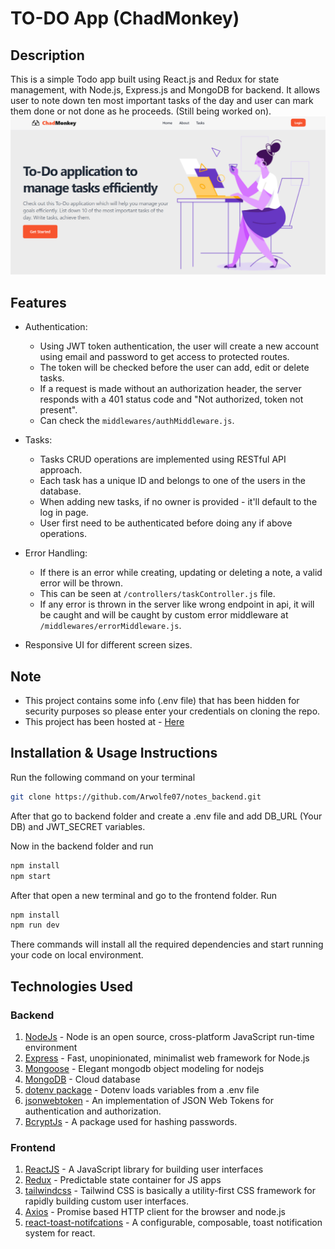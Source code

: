 # TO-DO App (ChadMonkey)

## Description
This is a simple Todo app built using React.js and Redux for state management, with Node.js, Express.js and MongoDB for backend. It allows user to note down ten most important tasks of the day and user can mark them done or not done as he proceeds. (Still being worked on).
<img src="https://github.com/Arwolfe07/ToDo/blob/master/screenshots/1.1_Chad.png" alt="Img"></img>

## Features
* Authentication:
    * Using JWT token authentication, the user will create a new account using email and password to get access to protected routes. 
    * The token will be checked before the user can add, edit or delete tasks.
    * If a request is made without an authorization header, the server responds with a 401 status code and "Not authorized, token not present".
    * Can check the `middlewares/authMiddleware.js`.

* Tasks:
    * Tasks CRUD operations are implemented using RESTful API approach.
    * Each task has a unique ID and belongs to one of the users in the database.
    * When adding new tasks, if no owner is provided - it'll default to the log in page.
    * User first need to be authenticated before doing any if above operations.

* Error Handling:
    * If there is an error while creating, updating or deleting a note, a valid error will be thrown.
    * This can be seen at `/controllers/taskController.js` file.
    * If any error is thrown in the server like wrong endpoint in api, it will be caught and will be caught by custom error middleware at `/middlewares/errorMiddleware.js`.

 * Responsive UI for different screen sizes.



## Note 
* This project contains some info (.env file) that has been hidden for security purposes so please enter your credentials on cloning the repo.
* This project has been hosted at - [Here](https://chadmonkey.netlify.app/)

## Installation & Usage Instructions
Run the following command on your terminal
```sh
git clone https://github.com/Arwolfe07/notes_backend.git
```
After that go to backend folder and create a .env file and add DB_URL (Your DB) and JWT_SECRET variables.

Now in the backend folder and run 
```sh
npm install
npm start
```
After that open a new terminal and go to the frontend folder. Run
 
```sh 
npm install
npm run dev
``` 
There commands will install all the required dependencies and start running your code on local environment.

## Technologies Used
### Backend
1. [NodeJs](https://nodejs.org/en/) - Node is an open source, cross-platform JavaScript run-time environment
2. [Express](https://expressjs.com/) - Fast, unopinionated, minimalist web framework for Node.js
3. [Mongoose](https://mongoosejs.com/) - Elegant mongodb object modeling for nodejs
4. [MongoDB](https://www.mongodb.com/) - Cloud database
5. [dotenv package](https://www.npmjs.com/package/dotenv) - Dotenv loads variables from a .env file
6. [jsonwebtoken](https://www.npmjs.com/package/jsonwebtoken) - An implementation of JSON Web Tokens for authentication and authorization.
7. [BcryptJs](https://www.npmjs.com/package/bcryptjs) - A package used for hashing passwords.

### Frontend
1. [ReactJS](https://react.dev/) - A JavaScript library for building user interfaces
2. [Redux](https://redux.js.org/) - Predictable state container for JS apps
3. [tailwindcss](https://tailwindcss.com/) - Tailwind CSS is basically a utility-first CSS framework for rapidly building custom user interfaces.
4. [Axios](https://axios-http.com/docs/intro) - Promise based HTTP client for the browser and node.js
5. [react-toast-notifcations](https://www.npmjs.com/package/react-toast-notifications) - A configurable, composable, toast notification system for react.
